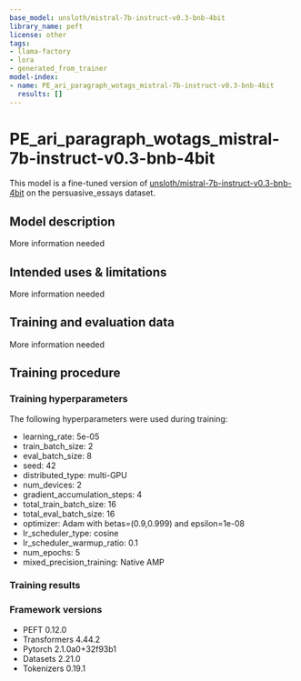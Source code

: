 ```yaml
---
base_model: unsloth/mistral-7b-instruct-v0.3-bnb-4bit
library_name: peft
license: other
tags:
- llama-factory
- lora
- generated_from_trainer
model-index:
- name: PE_ari_paragraph_wotags_mistral-7b-instruct-v0.3-bnb-4bit
  results: []
---
```


<!-- This model card has been generated automatically according to the information the Trainer had access to. You
should probably proofread and complete it, then remove this comment. -->

# PE_ari_paragraph_wotags_mistral-7b-instruct-v0.3-bnb-4bit

This model is a fine-tuned version of [unsloth/mistral-7b-instruct-v0.3-bnb-4bit](https://huggingface.co/unsloth/mistral-7b-instruct-v0.3-bnb-4bit) on the persuasive_essays dataset.

## Model description

More information needed

## Intended uses & limitations

More information needed

## Training and evaluation data

More information needed

## Training procedure

### Training hyperparameters

The following hyperparameters were used during training:
- learning_rate: 5e-05
- train_batch_size: 2
- eval_batch_size: 8
- seed: 42
- distributed_type: multi-GPU
- num_devices: 2
- gradient_accumulation_steps: 4
- total_train_batch_size: 16
- total_eval_batch_size: 16
- optimizer: Adam with betas=(0.9,0.999) and epsilon=1e-08
- lr_scheduler_type: cosine
- lr_scheduler_warmup_ratio: 0.1
- num_epochs: 5
- mixed_precision_training: Native AMP

### Training results



### Framework versions

- PEFT 0.12.0
- Transformers 4.44.2
- Pytorch 2.1.0a0+32f93b1
- Datasets 2.21.0
- Tokenizers 0.19.1